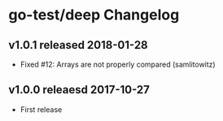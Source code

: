 # go-test/deep Changelog

## v1.0.1 released 2018-01-28

* Fixed #12: Arrays are not properly compared (samlitowitz)

## v1.0.0 releaesd 2017-10-27

* First release
